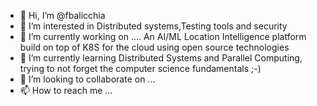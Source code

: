 - 👋 Hi, I’m @fbalicchia
- 👀 I’m interested in Distributed systems,Testing tools and security
- 🔭 I’m currently working on .... An AI/ML Location Intelligence platform build on top of K8S for the cloud using open source technologies
- 🌱 I’m currently learning  Distributed Systems and Parallel Computing, trying to not forget the computer science fundamentals ;-)
- 💞️ I’m looking to collaborate on ...
- 📫 How to reach me ...

<!---
fbalicchia/fbalicchia is a ✨ special ✨ repository because its `README.md` (this file) appears on your GitHub profile.
You can click the Preview link to take a look at your changes.
--->
